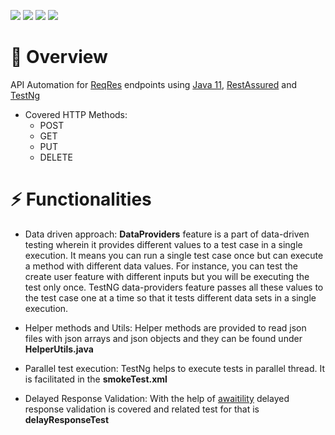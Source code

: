 ![](https://img.shields.io/github/languages/top/hansamaliWijayatilake/req-res-automation-task) ![](https://img.shields.io/maven-central/v/io.rest-assured/rest-assured) ![](https://badgen.net/github/status/micromatch/micromatch) ![](https://badgen.net/badge/icon/restAssured?icon=restAssured&label)
# :tada: Overview
API Automation for [ReqRes](https://reqres.in/) endpoints using [Java 11](https://www.oracle.com/java/technologies/javase-jdk11-downloads.html), [RestAssured](https://mvnrepository.com/artifact/io.rest-assured/rest-assured) and [TestNg](https://mvnrepository.com/artifact/org.testng/testng)

* Covered HTTP Methods:
  * POST
  * GET
  * PUT
  * DELETE
# :zap: Functionalities
* Data driven approach: **DataProviders** feature is a part of data-driven testing wherein it provides different values to a test case in a single execution. 
It means you can run a single test case once but can execute a method with different data values. 
For instance, you can test the create user feature with different inputs but you will be executing the test only once. 
TestNG data-providers feature passes all these values to the test case one at a time so that it tests different data sets in a single execution.

* Helper methods and Utils: Helper methods are provided to read json files with json arrays and json objects and they can be found under **HelperUtils.java**

* Parallel test execution: TestNg helps to execute tests in parallel thread. It is facilitated in the **smokeTest.xml**  

* Delayed Response Validation: With the help of [awaitility](https://mvnrepository.com/artifact/org.awaitility/awaitility) delayed response validation is covered and related test for that is **delayResponseTest**
